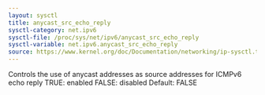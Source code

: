 ```yaml
---
layout: sysctl
title: anycast_src_echo_reply
sysctl-category: net.ipv6
sysctl-file: /proc/sys/net/ipv6/anycast_src_echo_reply
sysctl-variable: net.ipv6.anycast_src_echo_reply
source: https://www.kernel.org/doc/Documentation/networking/ip-sysctl.txt
---
```

Controls the use of anycast addresses as source addresses for ICMPv6
echo reply
TRUE:  enabled
FALSE: disabled
Default: FALSE

